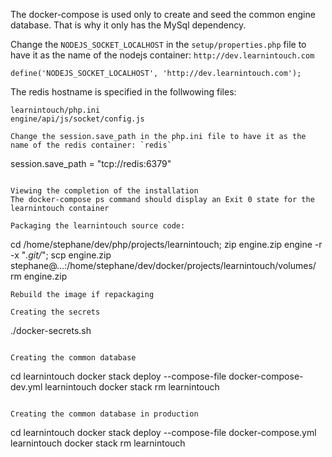 The docker-compose is used only to create and seed the common engine database. That is why it only has the MySql dependency.  

Change the `NODEJS_SOCKET_LOCALHOST` in the `setup/properties.php` file to have it as the name of the nodejs container: `http://dev.learnintouch.com`
```
define('NODEJS_SOCKET_LOCALHOST', 'http://dev.learnintouch.com');
```

The redis hostname is specified in the follwowing files:
```
learnintouch/php.ini
engine/api/js/socket/config.js

Change the session.save_path in the php.ini file to have it as the name of the redis container: `redis`
```
session.save_path = "tcp://redis:6379"
```

Viewing the completion of the installation  
The docker-compose ps command should display an Exit 0 state for the learnintouch container

Packaging the learnintouch source code:
```
cd /home/stephane/dev/php/projects/learnintouch;
zip engine.zip engine -r -x "*.git/*";
scp engine.zip stephane@...:/home/stephane/dev/docker/projects/learnintouch/volumes/
rm engine.zip
```
Rebuild the image if repackaging

Creating the secrets
```
./docker-secrets.sh
```

Creating the common database
```
cd learnintouch
docker stack deploy --compose-file docker-compose-dev.yml learnintouch
docker stack rm learnintouch
```

Creating the common database in production
```
cd learnintouch
docker stack deploy --compose-file docker-compose.yml learnintouch
docker stack rm learnintouch
```


